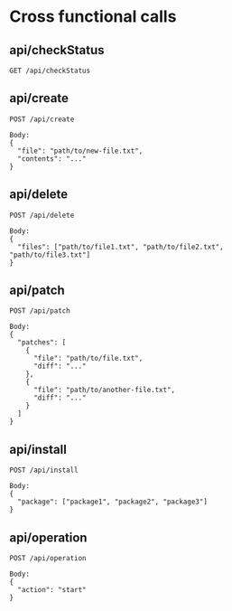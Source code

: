 # Cross functional calls

## api/checkStatus
```
GET /api/checkStatus
```

## api/create
```
POST /api/create

Body:
{
  "file": "path/to/new-file.txt",
  "contents": "..."
}
```
## api/delete
```
POST /api/delete

Body:
{
  "files": ["path/to/file1.txt", "path/to/file2.txt", "path/to/file3.txt"]
}
```
## api/patch
```
POST /api/patch

Body:
{
  "patches": [
    {
      "file": "path/to/file.txt",
      "diff": "..."
    },
    {
      "file": "path/to/another-file.txt",
      "diff": "..."
    }
  ]
}
```

## api/install
```
POST /api/install

Body:
{
  "package": ["package1", "package2", "package3"]
}
```

## api/operation
```
POST /api/operation

Body:
{
  "action": "start"
}
```